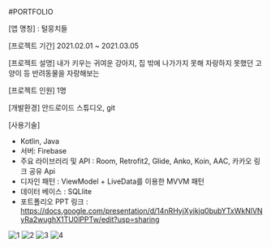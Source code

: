 #PORTFOLIO

[앱 명칭] : 털뭉치들  

[프로젝트 기간] 2021.02.01 ~ 2021.03.05  

[프로젝트 설명] 내가 키우는 귀여운 강아지, 집 밖에 나가가지 못해 자랑하지 못했던 고양이 등 반려동물을 자랑해보는 

[프로젝트 인원] 1명  

[개발환경] 안드로이드 스튜디오, git  

[사용기술]
- Kotlin, Java
- 서버: Firebase
- 주요 라이브러리 및 API : Room, Retrofit2, Glide, Anko, Koin, AAC, 카카오 링크 공유 Api
- 디자인 패턴 : ViewModel + LiveData를 이용한 MVVM 패턴 
- 데이터 베이스 : SQLlite
- 포트폴리오 PPT 링크 : https://docs.google.com/presentation/d/14nRHyjXyikjq0bubYTxWkNlVNyRa2wughX1TU0lPPTw/edit?usp=sharing

![1](https://user-images.githubusercontent.com/66052075/110237177-b2108a00-7f7d-11eb-9ead-af58aabed9e9.png)
![2](https://user-images.githubusercontent.com/66052075/110237180-b63ca780-7f7d-11eb-852c-8fc3b1bddc80.png)
![3](https://user-images.githubusercontent.com/66052075/110237183-b9d02e80-7f7d-11eb-8931-70e06df058db.png)
![4](https://user-images.githubusercontent.com/66052075/110237184-bccb1f00-7f7d-11eb-89d4-9fad360cfae7.png)


